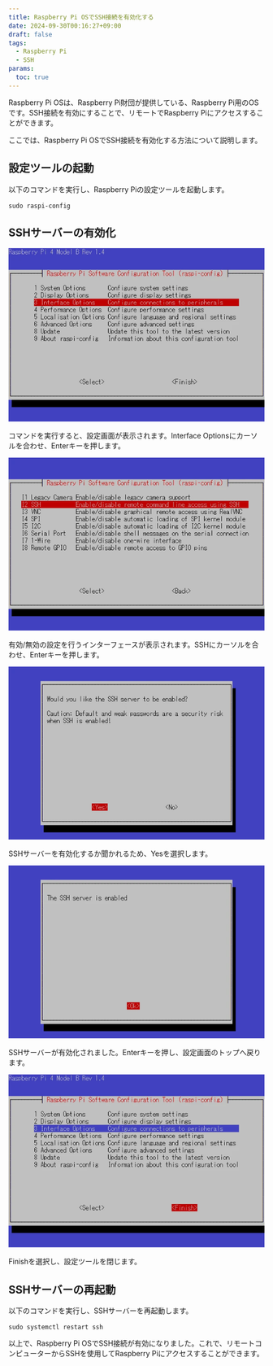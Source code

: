 ```yaml
---
title: Raspberry Pi OSでSSH接続を有効化する
date: 2024-09-30T00:16:27+09:00
draft: false
tags:
  - Raspberry Pi
  - SSH
params:
  toc: true
---
```


Raspberry Pi OSは、Raspberry Pi財団が提供している、Raspberry Pi用のOSです。SSH接続を有効にすることで、リモートでRaspberry Piにアクセスすることができます。

ここでは、Raspberry Pi OSでSSH接続を有効化する方法について説明します。

## 設定ツールの起動

以下のコマンドを実行し、Raspberry Piの設定ツールを起動します。

```
sudo raspi-config
```

## SSHサーバーの有効化

![raspi-config](images/raspi-config-1.webp)

コマンドを実行すると、設定画面が表示されます。Interface Optionsにカーソルを合わせ、Enterキーを押します。

![raspi-config](images/raspi-config-2.webp)

有効/無効の設定を行うインターフェースが表示されます。SSHにカーソルを合わせ、Enterキーを押します。

![raspi-config](images/raspi-config-3.webp)

SSHサーバーを有効化するか聞かれるため、Yesを選択します。

![raspi-config](images/raspi-config-4.webp)

SSHサーバーが有効化されました。Enterキーを押し、設定画面のトップへ戻ります。

![raspi-config](images/raspi-config-5.webp)

Finishを選択し、設定ツールを閉じます。

## SSHサーバーの再起動

以下のコマンドを実行し、SSHサーバーを再起動します。

```
sudo systemctl restart ssh
```

以上で、Raspberry Pi OSでSSH接続が有効になりました。これで、リモートコンピューターからSSHを使用してRaspberry Piにアクセスすることができます。